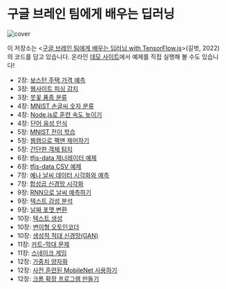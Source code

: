 # 구글 브레인 팀에게 배우는 딥러닝

![cover](https://tensorflowkorea.files.wordpress.com/2022/03/e18480e185aee18480e185b3e186afe18487e185b3e18485e185a6e1848be185b5e186abe18490e185b5e186b7e1848be185a6e18480e185a6e18487e185a2e1848be185aee18482e185b3e186abe18483e185b5e186b8e18485e185a5-1.jpg?w=600)

이 저장소는 <[구글 브레인 팀에게 배우는 딥러닝 with TensorFlow.js](https://bit.ly/tfjs-book)>(길벗, 2022)의 코드를 담고 있습니다. 온라인 [데모 사이트](https://bit.ly/tfjs-demo)에서 예제를 직접 실행해 볼 수도 있습니다!

- 2장: [보스턴 주택 가격 예측](boston-housing)
- 3장: [웹사이트 피싱 감지](website-phishing)
- 3장: [붓꽃 품종 분류](iris)
- 4장: [MNIST 손글씨 숫자 분류](mnist)
- 4장: [Node.js로 훈련 속도 높이기](mnist-node)
- 4장: [단어 음성 인식](speech-commands)
- 5장: [MNIST 전이 학습](mnist-transfer-cnn)
- 5장: [웹캠으로 팩맨 제어하기](webcam-transfer-learning)
- 5장: [간단한 객체 탐지](simple-object-detection)
- 6장: [tfjs-data 제너레이터 예제](data-generator)
- 6장: [tfjs-data CSV 예제](data-csv)
- 7장: [예나 날씨 데이터 시각화와 예측](jena-weather)
- 7장: [합성곱 신경망 시각화](visualize-convnet)
- 9장: [RNN으로 날씨 예측하기](jena-weather-rnn)
- 9장: [텍스트 감성 분석](sentiment)
- 9장: [날짜 포맷 변환](date-conversion-attention)
- 10장: [텍스트 생성](lstm-text-generation)
- 10장: [변이형 오토인코더](fashion-mnist-vae)
- 10장: [생성적 적대 신경망(GAN)](mnist-acgan)
- 11장: [카트-막대 문제](cart-pole)
- 11장: [스네이크 게임](snake-dqn)
- 12장: [가중치 양자화](quantization)
- 12장: [사전 훈련된 MobileNet 사용하기](mobilenet)
- 12장: [크롬 확장 프로그램 만들기](chrome-extension)
